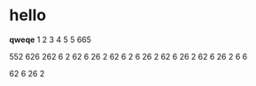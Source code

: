 # hello
**qweqe**
1
2
3
4
5
5
665


552
626
262
6
2
62
6
26
2
62
6
2
6
26
2
62
6
26
2
62
6
26
2
6
6

62
6
26
2